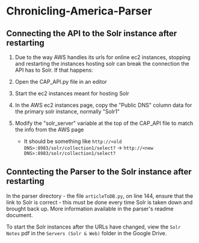 # Chronicling-America-Parser

Connecting the API to the Solr instance after restarting
---

1. Due to the way AWS handles its urls for online ec2 instances, stopping and restarting the instances hosting solr can break the connection the API has to Solr. If that happens:
	
1. Open the CAP_API.py file in an editor
	
1. Start the ec2 instances meant for hosting Solr
	
1. In the AWS ec2 instances page, copy the "Public DNS" column data for the primary solr instance, normally "Solr1"
	
1. Modify the "solr_server" variable at the top of the CAP_API file to match the info from the AWS page
	- It should be something like `http://<old DNS>:8983/solr/collection1/select?` -> `http://<new DNS>:8983/solr/collection1/select?`

Conntecting the Parser to the Solr instance after restarting
---

In the parser directory - the file `articleToDB.py`, on line 144, ensure that the link to Solr is correct - this must be done every time Solr is taken down and brought back up. More information available in the parser's readme document.

To start the Solr instances after the URLs have changed, view the `Solr Notes` pdf in the `Servers (Solr & Web)` folder in the Google Drive.

